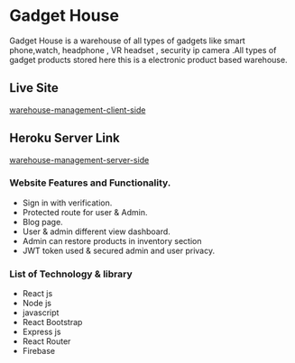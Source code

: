 # Gadget House

Gadget House is a warehouse of all types of gadgets like smart phone,watch, headphone , VR headset , security ip camera .All types of gadget products stored here this is a electronic product based warehouse.

## Live Site
[warehouse-management-client-side](https://warehouse-management-cli-5198c.web.app/)


## Heroku Server  Link
[warehouse-management-server-side](https://pacific-falls-91567.herokuapp.com/)


### Website Features and Functionality.
* Sign in with verification.
* Protected route for user & Admin.
* Blog page.
* User & admin different view dashboard.
* Admin can restore products in inventory section
* JWT token used & secured admin and user privacy.

### List of Technology & library 
* React js
* Node js
* javascript
* React Bootstrap
* Express js
* React Router
* Firebase